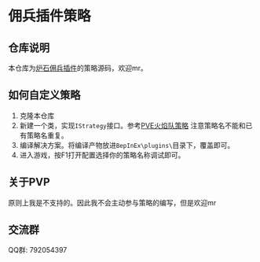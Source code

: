 # 佣兵插件策略

## 仓库说明
本仓库为[炉石佣兵插件](https://github.com/jimowushuang/hs-mercenary)的策略源码，欢迎mr。

## 如何自定义策略
1. 克隆本仓库
2. 新建一个类，实现`IStrategy`接口。参考[PVE火焰队策略](https://github.com/jimowushuang/hs-mercenary-strategy/blob/master/hs-mercenary-strategy/FireStrategy.cs) 注意策略名不能和已有策略名重复。
3. 编译解决方案。将编译产物放进`BepInEx\plugins\`目录下，覆盖即可。
4. 进入游戏，按F1打开配置选择你的策略名称调试即可。

## 关于PVP
原则上我是不支持的。因此我不会主动参与策略的编写，但是欢迎mr

## 交流群
QQ群: 792054397
